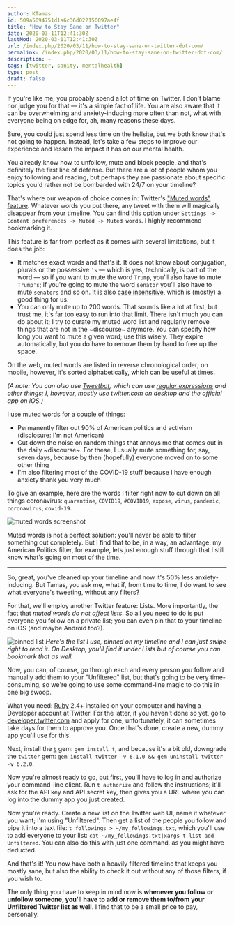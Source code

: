 ```yaml
---
author: KTamas
id: 509a5094751d1a6c36d022156097ae4f
title: "How to Stay Sane on Twitter"
date: 2020-03-11T12:41:30Z
lastMod: 2020-03-11T12:41:30Z
url: /index.php/2020/03/11/how-to-stay-sane-on-twitter-dot-com/
permalink: /index.php/2020/03/11/how-to-stay-sane-on-twitter-dot-com/
description: ~
tags: [twitter, sanity, mentalhealth]
type: post
draft: false
---
```

If you're like me, you probably spend a lot of time on Twitter. I don't blame nor judge you for that — it's a simple fact of life. You are also aware that it can be overwhelming and anxiety-inducing more often than not, what with everyone being on edge for, ah, many reasons these days.

Sure, you could just spend less time on the hellsite, but we both know that's not going to happen. Instead, let's take a few steps to improve our experience and lessen the impact it has on our mental health.

You already know how to unfollow, mute and block people, and that's definitely the first line of defense. But there are a lot of people whom you enjoy following and reading, but perhaps they are passionate about specific topics you'd rather not be bombarded with 24/7 on your timeline?

That's where our weapon of choice comes in: Twitter's ["Muted words" feature](https://twitter.com/settings/muted_keywords). Whatever words you put there, any tweet with them will magically disappear from your timeline. You can find this option under `Settings -> Content preferences -> Muted -> Muted words`. I highly recommend bookmarking it.

This feature is far from perfect as it comes with several limitations, but it does the job:

* It matches exact words and that's it. It does not know about conjugation, plurals or the possessive `'s` — which is yes, technically, is part of the word — so if you want to mute the word `Trump`, you'll also have to mute `Trump's`; if you're going to mute the word `senator` you'll also have to mute `senators` and so on. It is also [case insensitive](https://en.wikipedia.org/wiki/Case_sensitivity), which is (mostly) a good thing for us.
* You can only mute up to 200 words. That sounds like a lot at first, but trust me, it's far too easy to run into that limit. There isn't much you can do about it; I try to curate my muted word list and regularly remove things that are not in the ~discourse~ anymore. You can specify how long you want to mute a given word; use this wisely. They expire automatically, but you do have to remove them by hand to free up the space.

On the web, muted words are listed in reverse chronological order; on mobile, however, it's sorted alphabetically, which can be useful at times.

*(A note: You can also use [Tweetbot](https://tapbots.com/tweetbot/), which can use [regular expressions](https://en.wikipedia.org/wiki/Regular_expression) and other things; I, however, mostly use twitter.com on desktop and the official app on iOS.)*

I use muted words for a couple of things:

* Permanently filter out 90% of American politics and activism (disclosure: I'm not American)
* Cut down the noise on random things that annoys me that comes out in the daily ~discourse~. For these, I usually mute something for, say, seven days, because by then (hopefully) everyone moved on to some other thing
* I'm also filtering most of the COVID-19 stuff because I have enough anxiety thank you very much

To give an example, here are the words I filter right now to cut down on all things coronavirus: `quarantine`, `COVID19`, `#COVID19`, `expose`, `virus`, `pandemic`, `coronavirus`, `covid-19`.

![muted words screenshot](https://i.imgur.com/N4Kdono.jpg)

Muted words is not a perfect solution: you'll never be able to filter something out completely. But I find that to be, in a way, an advantage: my American Politics filter, for example, lets just enough stuff through that I still know what's going on most of the time.

---


So, great, you've cleaned up your timeline and now it's 50% less anxiety-inducing. But Tamas, you ask me, what if, from time to time, I do want to see what everyone's tweeting, without any filters? 

For that, we'll employ another Twitter feature: Lists. More importantly, the fact that *muted words do not affect lists*. So all you need to do is put everyone you follow on a private list; you can even pin that to your timeline on iOS (and maybe Android too?).

![pinned list](https://i.imgur.com/IjMEFqY.jpg)
*Here's the list I use, pinned on my timeline and I can just swipe right to read it. On Desktop, you'll find it under Lists but of course you can bookmark that as well.* 

Now, you can, of course, go through each and every person you follow and manually add them to your "Unfiltered" list, but that's going to be very time-consuming, so we're going to use some command-line magic to do this in one big swoop.

What you need: [Ruby](https://www.ruby-lang.org/en/) 2.4+ installed on your computer and having a Developer account at Twitter. For the latter, if you haven't done so yet, go to [developer.twitter.com](developer.twitter.com) and apply for one; unfortunately, it can sometimes take days for them to approve you. Once that's done, create a new, dummy app you'll use for this.

Next, install the [`t`](https://github.com/sferik/t) gem: `gem install t`, and because it's a bit old, downgrade the `twitter` gem: `gem install twitter -v 6.1.0 && gem uninstall twitter -v 6.2.0`.

Now you're almost ready to go, but first, you'll have to log in and authorize your command-line client. Run `t authorize` and follow the instructions; it'll ask for the API key and API secret key, then gives you a URL where you can log into the dummy app you just created.

Now you're ready. Create a new list on the Twitter web UI, name it whatever you want; I'm using "Unfiltered". Then get a list of the people you follow and pipe it into a text file: `t followings > ~/my_followings.txt`, which you'll use to add everyone to your list: `cat ~/my_followings.txt|xargs t list add Unfiltered`. You can also do this with just one command, as you might have deducted.

And that's it! You now have both a heavily filtered timeline that keeps you mostly sane, but also the ability to check it out without any of those filters, if you wish to.

The only thing you have to keep in mind now is **whenever you follow or unfollow someone, you'll have to add or remove them to/from your Unfiltered Twitter list as well**. I find that to be a small price to pay, personally.